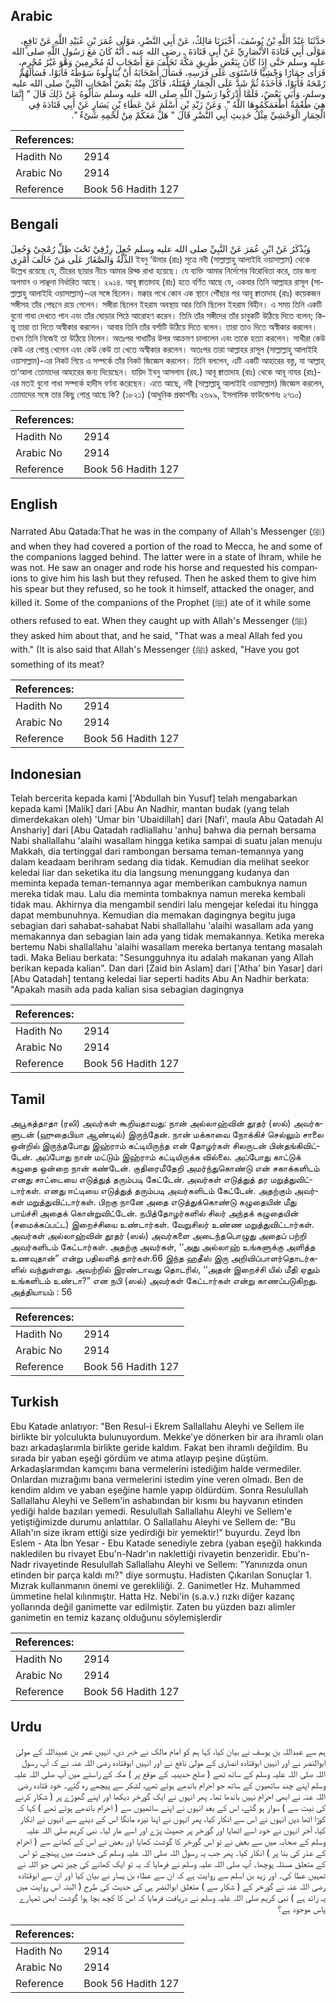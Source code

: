 ## Arabic


<div dir="rtl" lang="ar" style={{fontSize:'larger',backgroundColor:'#f8f9fa',padding:20}}>
حَدَّثَنَا عَبْدُ اللَّهِ بْنُ يُوسُفَ، أَخْبَرَنَا مَالِكٌ، عَنْ أَبِي النَّضْرِ، مَوْلَى عُمَرَ بْنِ عُبَيْدِ اللَّهِ عَنْ نَافِعٍ، مَوْلَى أَبِي قَتَادَةَ الأَنْصَارِيِّ عَنْ أَبِي قَتَادَةَ ـ رضى الله عنه ـ أَنَّهُ كَانَ مَعَ رَسُولِ اللَّهِ صلى الله عليه وسلم حَتَّى إِذَا كَانَ بِبَعْضِ طَرِيقِ مَكَّةَ تَخَلَّفَ مَعَ أَصْحَابٍ لَهُ مُحْرِمِينَ وَهْوَ غَيْرُ مُحْرِمٍ، فَرَأَى حِمَارًا وَحْشِيًّا فَاسْتَوَى عَلَى فَرَسِهِ، فَسَأَلَ أَصْحَابَهُ أَنْ يُنَاوِلُوهُ سَوْطَهُ فَأَبَوْا، فَسَأَلَهُمْ رُمْحَهُ فَأَبَوْا، فَأَخَذَهُ ثُمَّ شَدَّ عَلَى الْحِمَارِ فَقَتَلَهُ، فَأَكَلَ مِنْهُ بَعْضُ أَصْحَابِ النَّبِيِّ صلى الله عليه وسلم، وَأَبَى بَعْضٌ، فَلَمَّا أَدْرَكُوا رَسُولَ اللَّهِ صلى الله عليه وسلم سَأَلُوهُ عَنْ ذَلِكَ قَالَ ‏"‏ إِنَّمَا هِيَ طُعْمَةٌ أَطْعَمَكُمُوهَا اللَّهُ ‏"‏‏.‏ وَعَنْ زَيْدِ بْنِ أَسْلَمَ عَنْ عَطَاءِ بْنِ يَسَارٍ عَنْ أَبِي قَتَادَةَ فِي الْحِمَارِ الْوَحْشِيِّ مِثْلُ حَدِيثِ أَبِي النَّضْرِ قَالَ ‏"‏ هَلْ مَعَكُمْ مِنْ لَحْمِهِ شَىْءٌ ‏"‏‏.‏
</div>
<div style={{backgroundColor:'#f8f9fa',padding:20, marginBottom: 10}}><table> <thead> <tr> <th>References:</th> <th></th> </tr> </thead> <tbody><tr><td>Hadith No</td><td>2914</td></tr><tr><td>Arabic No</td><td>2914</td></tr><tr><td>Reference</td><td>Book 56 Hadith 127</td></tr></tbody></table></div>

## Bengali


<div dir="ltr" lang="bn" style={{fontSize:'larger',backgroundColor:'#f8f9fa',padding:20}}>
وَيُذْكَرُ عَنْ ابْنِ عُمَرَ عَنْ النَّبِيِّ صلى الله عليه وسلم جُعِلَ رِزْقِيْ تَحْتَ ظِلِّ رُمْحِيْ وَجُعِلَ الذِّلَّةُ وَالصَّغَارُ عَلَى مَنْ خَالَفَ أَمْرِي ইবনু ‘উমার (রাঃ) সূত্রে নবী (সাল্লাল্লাহু আলাইহি ওয়াসাল্লাম) থেকে উল্লেখ রয়েছে যে, তীরের ছায়ার নীচে আমার রিয্ক রাখা হয়েছে। যে ব্যক্তি আমার নির্দেশের বিরোধিতা করে, তার জন্য অপমান ও লাঞ্ছনা নির্ধারিত আছে। ২৯১৪. আবূ ক্বাতাদাহ (রাঃ) হতে বর্ণিত আছে যে, একবার তিনি আল্লাহর রাসূল (সাল্লাল্লাহু আলাইহি ওয়াসাল্লাম)-এর সঙ্গে ছিলেন। মক্কার পথে কোন এক স্থানে পৌঁছার পর আবূ ক্বাতাদাহ (রাঃ) কয়েকজন সঙ্গীসহ তাঁর পেছনে রয়ে গেলেন। সঙ্গীরা ছিলেন ইহরাম অবস্থায় আর তিনি ছিলেন ইহরাম বিহীন। এ সময় তিনি একটি বুনো গাধা দেখতে পান এবং তাঁর ঘোড়ার পিঠে আরোহণ করেন। তিনি তাঁর সঙ্গীদের তাঁর চাবুকটি উঠিয়ে দিতে বলেন; কিন্তু তারা তা দিতে অস্বীকার করলেন। আবার তিনি তাঁর বর্শাটি উঠিয়ে দিতে বলেন। তারা তাও দিতে অস্বীকার করলেন। তখন তিনি নিজেই তা উঠিয়ে নিলেন। অতঃপর গাধাটির উপর আক্রমণ চালালেন এবং তাকে হত্যা করলেন। সাথীরা কেউ কেউ এর গোশ্ত খেলেন এবং কেউ কেউ তা খেতে অস্বীকার করলেন। অতঃপর তারা আল্লাহর রাসূল (সাল্লাল্লাহু আলাইহি ওয়াসাল্লাম)-এর নিকট গিয়ে এ সম্পর্কে তাঁর নিকট জিজ্ঞেস করলেন। তিনি বললেন, এটি একটি আহারের বস্তু, যা আল্লাহ্ তা‘আলা তোমাদের আহারের জন্য দিয়েছেন। যায়িদ ইবনু আসলাম (রহ.) আবূ ক্বাতাদাহ (রাঃ) থেকে আবূ নাযর (রাঃ)-এর মতই বুনো গাধা সম্পর্কে হাদীস বর্ণনা করেছেন। এতে আছে, নবী (সাল্লাল্লাহু আলাইহি ওয়াসাল্লাম) জিজ্ঞেস করলেন, তোমাদের সঙ্গে তার কিছু গোশ্ত আছে কি? (১৮২১) (আধুনিক প্রকাশনীঃ ২৬৯৯, ইসলামিক ফাউন্ডেশনঃ ২৭১০)
</div>
<div style={{backgroundColor:'#f8f9fa',padding:20, marginBottom: 10}}><table> <thead> <tr> <th>References:</th> <th></th> </tr> </thead> <tbody><tr><td>Hadith No</td><td>2914</td></tr><tr><td>Arabic No</td><td>2914</td></tr><tr><td>Reference</td><td>Book 56 Hadith 127</td></tr></tbody></table></div>

## English


<div dir="ltr" lang="en" style={{fontSize:'larger',backgroundColor:'#f8f9fa',padding:20}}>
Narrated Abu Qatada:That he was in the company of Allah's Messenger (ﷺ) and when they had covered a portion of the road to Mecca, he and some of the companions lagged behind. The latter were in a state of Ihram, while he was not. He saw an onager and rode his horse and requested his companions to give him his lash but they refused. Then he asked them to give him his spear but they refused, so he took it himself, attacked the onager, and killed it. Some of the companions of the Prophet (ﷺ) ate of it while some others refused to eat. When they caught up with Allah's Messenger (ﷺ) they asked him about that, and he said, "That was a meal Allah fed you with." (It is also said that Allah's Messenger (ﷺ) asked, "Have you got something of its meat?
</div>
<div style={{backgroundColor:'#f8f9fa',padding:20, marginBottom: 10}}><table> <thead> <tr> <th>References:</th> <th></th> </tr> </thead> <tbody><tr><td>Hadith No</td><td>2914</td></tr><tr><td>Arabic No</td><td>2914</td></tr><tr><td>Reference</td><td>Book 56 Hadith 127</td></tr></tbody></table></div>

## Indonesian


<div dir="ltr" lang="id" style={{fontSize:'larger',backgroundColor:'#f8f9fa',padding:20}}>
Telah bercerita kepada kami ['Abdullah bin Yusuf] telah mengabarkan kepada kami [Malik] dari [Abu An Nadhir, mantan budak (yang telah dimerdekakan oleh) 'Umar bin 'Ubaidillah] dari [Nafi', maula Abu Qatadah Al Anshariy] dari [Abu Qatadah radliallahu 'anhu] bahwa dia pernah bersama Nabi shallallahu 'alaihi wasallam hingga ketika sampai di suatu jalan menuju Makkah, dia tertinggal dari rambongan bersama teman-temannya yang dalam keadaam berihram sedang dia tidak. Kemudian dia melihat seekor keledai liar dan seketika itu dia langsung menunggang kudanya dan meminta kepada teman-temannya agar memberikan cambuknya namun mereka tidak mau. Lalu dia meminta tombaknya namun mereka kembali tidak mau. Akhirnya dia mengambil sendiri lalu mengejar keledai itu hingga dapat membunuhnya. Kemudian dia memakan dagingnya begitu juga sebagian dari sahabat-sahabat Nabi shallallahu 'alaihi wasallam ada yang memakannya dan sebagian lain ada yang tidak memakannya. Ketika mereka bertemu Nabi shallallahu 'alaihi wasallam mereka bertanya tentang masalah tadi. Maka Beliau berkata: "Sesungguhnya itu adalah makanan yang Allah berikan kepada kalian". Dan dari [Zaid bin Aslam] dari ['Atha' bin Yasar] dari [Abu Qatadah] tentang keledai liar seperti hadits Abu An Nadhir berkata: "Apakah masih ada pada kalian sisa sebagian dagingnya
</div>
<div style={{backgroundColor:'#f8f9fa',padding:20, marginBottom: 10}}><table> <thead> <tr> <th>References:</th> <th></th> </tr> </thead> <tbody><tr><td>Hadith No</td><td>2914</td></tr><tr><td>Arabic No</td><td>2914</td></tr><tr><td>Reference</td><td>Book 56 Hadith 127</td></tr></tbody></table></div>

## Tamil


<div dir="ltr" lang="ta" style={{fontSize:'larger',backgroundColor:'#f8f9fa',padding:20}}>
அபூகத்தாதா (ரலி) அவர்கள் கூறியதாவது: நான் அல்லாஹ்வின் தூதர் (ஸல்) அவர்களுடன் (ஹுதைபியா ஆண்டில்) இருந்தேன். நான் மக்காவை நோக்கிச் செல்லும் சாலை ஒன்றில் இருந்தபோது இஹ்ராம் கட்டியிருந்த என் தோழர்கள் சிலருடன் பின்தங்கிவிட்டேன். அப்போது நான் மட்டும் இஹ்ராம் கட்டியிருக்க வில்லை. அப்போது காட்டுக் கழுதை ஒன்றை நான் கண்டேன். குதிரைமீதேறி அமர்ந்துகொண்டு என் சகாக்களிடம் எனது சாட்டையை எடுத்துத் தரும்படி கேட்டேன். அவர்கள் எடுத்துத் தர மறுத்துவிட்டார்கள். எனது ஈட்டியை எடுத்துத் தரும்படி அவர்களிடம் கேட்டேன். அதற்கும் அவர்கள் மறுத்துவிட்டார்கள். பிறகு நானே அதை எடுத்துக்கொண்டு கழுதையின் மீது பாய்ச்சி அதைக் கொன்றுவிட்டேன். நபித்தோழர்களில் சிலர் அந்தக் கழுதையின் (சமைக்கப்பட்ட) இறைச்சியை உண்டார்கள். வேறுசிலர் உண்ண மறுத்துவிட்டார்கள். அவர்கள் அல்லாஹ்வின் தூதர் (ஸல்) அவர்களை அடைந்தபொழுது அதைப் பற்றி அவர்களிடம் கேட்டார்கள். அதற்கு அவர்கள், ‘‘அது அல்லாஹ் உங்களுக்கு அளித்த உணவுதான்” என்று பதிலளித் தார்கள்.66 இந்த ஹதீஸ் இரு அறிவிப்பாளர்தொடர்களில் வந்துள்ளது. அவற்றில் இரண்டாவது தொடரில், ‘‘அதன் இறைச்சி யில் மீதி ஏதும் உங்களிடம் உண்டா?” என நபி (ஸல்) அவர்கள் கேட்டார்கள் என்று காணப்படுகிறது. அத்தியாயம் : 56
</div>
<div style={{backgroundColor:'#f8f9fa',padding:20, marginBottom: 10}}><table> <thead> <tr> <th>References:</th> <th></th> </tr> </thead> <tbody><tr><td>Hadith No</td><td>2914</td></tr><tr><td>Arabic No</td><td>2914</td></tr><tr><td>Reference</td><td>Book 56 Hadith 127</td></tr></tbody></table></div>

## Turkish


<div dir="ltr" lang="tr" style={{fontSize:'larger',backgroundColor:'#f8f9fa',padding:20}}>
Ebu Katade anlatıyor: "Ben Resul-i Ekrem Sallallahu Aleyhi ve Sellem ile birlikte bir yolculukta bulunuyordum. Mekke'ye dönerken bir ara ihramlı olan bazı arkadaşlarımla birlikte geride kaldım. Fakat ben ihramlı değildim. Bu sırada bir yaban eşeği gördüm ve atıma atlayıp peşine düştüm. Arkadaşlarımdan kamçımı bana vermelerini istediğim halde vermediler. Onlardan mızrağımı bana vermelerini istedim yine veren olmadı. Ben de kendim aldım ve yaban eşeğine hamle yapıp öldürdüm. Sonra Resulullah Sallallahu Aleyhi ve Sellem'in ashabından bir kısmı bu hayvanın etinden yediği halde bazıları yemedi. Resulullah Sallallahu Aleyhi ve Sellem'e yetiştiğimizde durumu anlattılar. O Sallallahu Aleyhi ve Sellem de: "Bu Allah'ın size ikram ettiği size yedirdiği bir yemektir!" buyurdu. Zeyd İbn Eslem - Ata İbn Yesar - Ebu Katade senediyle zebra (yaban eşeği) hakkında nakledilen bu rivayet Ebu'n-Nadr'ın naklettiği rivayetin benzeridir. Ebu'n-Nadr rivayetinde Resulullah Sallallahu Aleyhi ve Sellem: "Yanınızda onun etinden bir parça kaldı mı?" diye sormuştu. Hadisten Çıkarılan Sonuçlar 1. Mızrak kullanmanın önemi ve gerekliliği. 2. Ganimetler Hz. Muhammed ümmetine helal kılınmıştır. Hatta Hz. Nebi'in (s.a.v.) rızkı diğer kazanç yollarında değil ganimette var edilmiştir. Zaten bu yüzden bazı alimler ganimetin en temiz kazanç olduğunu söylemişlerdir
</div>
<div style={{backgroundColor:'#f8f9fa',padding:20, marginBottom: 10}}><table> <thead> <tr> <th>References:</th> <th></th> </tr> </thead> <tbody><tr><td>Hadith No</td><td>2914</td></tr><tr><td>Arabic No</td><td>2914</td></tr><tr><td>Reference</td><td>Book 56 Hadith 127</td></tr></tbody></table></div>

## Urdu


<div dir="rtl" lang="ur" style={{fontSize:'larger',backgroundColor:'#f8f9fa',padding:20}}>
ہم سے عبداللہ بن یوسف نے بیان کیا، کہا ہم کو امام مالک نے خبر دی، انہیں عمر بن عبیداللہ کے مولیٰ ابوالنضر نے اور انہیں ابوقتادہ انصاری کے مولیٰ نافع نے اور انہیں ابوقتادہ رضی اللہ عنہ نے کہ آپ رسول اللہ صلی اللہ علیہ وسلم کے ساتھ تھے ( صلح حدیبیہ کے موقع پر ) مکہ کے راستے میں آپ صلی اللہ علیہ وسلم اپنے چند ساتھیوں کے ساتھ جو احرام باندھے ہوئے تھے، لشکر سے پیچھے رہ گئے۔ خود قتادہ رضی اللہ عنہ نے ابھی احرام نہیں باندھا تھا۔ پھر انہوں نے ایک گورخر دیکھا اور اپنے گھوڑے پر ( شکار کرنے کی نیت سے ) سوار ہو گئے، اس کے بعد انہوں نے اپنے ساتھیوں سے ( احرام باندھے ہوئے تھے ) کہا کہ کوڑا اٹھا دیں انہوں نے اس سے انکار کیا، پھر انہوں نے اپنا نیزہ مانگا اس کے دینے سے انہوں نے انکار کیا، آخر انہوں نے خود اسے اٹھایا اور گورخر پر جھپٹ پڑے اور اسے مار لیا۔ نبی کریم صلی اللہ علیہ وسلم کے صحابہ میں سے بعض نے تو اس گورخر کا گوشت کھایا اور بعض نے اس کے کھانے سے ( احرام کے عذر کی بنا پر ) انکار کیا۔ پھر جب یہ رسول اللہ صلی اللہ علیہ وسلم کی خدمت میں پہنچے تو اس کے متعلق مسئلہ پوچھا۔ آپ صلی اللہ علیہ وسلم نے فرمایا کہ یہ تو ایک کھانے کی چیز تھی جو اللہ نے تمہیں عطا کی۔ اور زید بن اسلم سے روایت ہے کہ ان سے عطاء بن یسار نے بیان کیا اور ان سے ابوقتادہ رضی اللہ عنہ نے گورخر کے ( شکار سے ) متعلق ابوالنضر ہی کی حدیث کی طرح ( البتہ اس روایت میں یہ زائد ہے ) نبی کریم صلی اللہ علیہ وسلم نے دریافت فرمایا کہ اس کا کچھ بچا ہوا گوشت ابھی تمہارے پاس موجود ہے؟
</div>
<div style={{backgroundColor:'#f8f9fa',padding:20, marginBottom: 10}}><table> <thead> <tr> <th>References:</th> <th></th> </tr> </thead> <tbody><tr><td>Hadith No</td><td>2914</td></tr><tr><td>Arabic No</td><td>2914</td></tr><tr><td>Reference</td><td>Book 56 Hadith 127</td></tr></tbody></table></div>